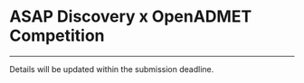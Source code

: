 # ASAP Discovery x OpenADMET Competition

---

Details will be updated within the submission deadline.
 
